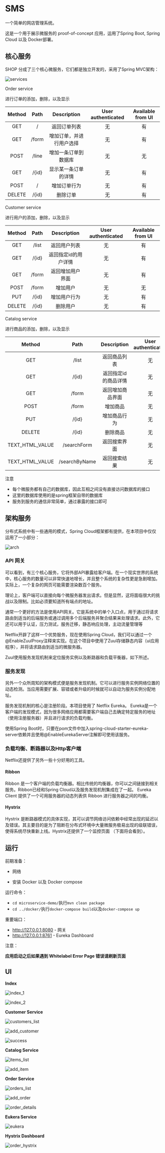 SMS
==============

一个简单的网店管理系统。

这是一个用于展示微服务的 proof-of-concept 应用，运用了Spring Boot, Spring Cloud 以及 Docker部署。



## 核心服务

SHOP 分成了三个核心微服务，它们都是独立开发的，采用了Spring MVC架构：

![services](http://o7ie0tcjk.bkt.clouddn.com/microservice/lec-proj/services.png)



Order service

进行订单的添加，删除，以及显示

| Method | Path  | Description  | User authenticated | Available from UI |
| :----: | :---: | :----------: | :----------------: | :---------------: |
|  GET   |   /   |    返回订单列表    |         无          |         有         |
|  GET   | /form | 增加订单，并进行用户选择 |         无          |         有         |
|  POST  | /line |  增加一条订单到数据库  |         无          |         无         |
|  GET   | /{id} |  显示某一条订单的详情  |         无          |         有         |
|  POST  |   /   |    增加订单行为    |         无          |         有         |
| DELETE | /{id} |     删除订单     |         无          |         有         |



Customer service

进行用户的添加，删除，以及显示

| Method | Path  | Description | User authenticated | Available from UI |
| :----: | :---: | :---------: | :----------------: | :---------------: |
|  GET   | /list |   返回用户列表    |         无          |         有         |
|  GET   | /{id} | 返回指定id的用户详情 |         无          |         有         |
|  GET   | /form |  返回增加用户界面   |         无          |         有         |
|  POST  | /form |    增加用户     |         无          |         无         |
|  PUT   | /{id} |   增加用户行为    |         无          |         有         |
| DELETE | /{id} |    删除用户     |         无          |         有         |



Catalog service

进行商品的添加，删除，以及显示

|     Method      |     Path      | Description | User authenticated | Available from UI |
| :-------------: | :-----------: | :---------: | :----------------: | :---------------: |
|       GET       |     /list     |   返回商品列表    |         无          |         有         |
|       GET       |     /{id}     | 返回指定id的商品详情 |         无          |         有         |
|       GET       |     /form     |  返回增加商品界面   |         无          |         有         |
|      POST       |     /form     |    增加商品     |         无          |         无         |
|       PUT       |     /{id}     |   增加商品行为    |         无          |         有         |
|     DELETE      |     /{id}     |    删除商品     |         无          |         有         |
| TEXT_HTML_VALUE |  /searchForm  |   返回搜索界面    |         无          |         有         |
| TEXT_HTML_VALUE | /searchByName |   返回搜索结果    |         无          |         有         |



注意

- 每个微服务都有自己的数据库，因此互相之间没有直接访问数据库的接口
- 这里的数据库使用的是spring框架自带的数据库
- 服务到服务的通信非常简单，通过暴露的接口即可



## 架构服务

分布式系统中有一些通用的模式，Spring Cloud框架都有提供，在本项目中仅仅运用了一小部分：

![arch](http://o7ie0tcjk.bkt.clouddn.com/microservice/lec-proj/arch.png)



### API 网关

可以看到，有三个核心服务，它将外部API暴露给客户端。在一个现实世界的系统中，核心服务的数量可以非常快速地增长，并且整个系统的复杂性更是急剧增加。实际上，一个复杂的网页可能需要渲染数百个服务。

理论上，客户端可以直接向每个微服务器发出请求。但是显然，这将面临很大的挑战以及限制。比如必须要知道所有端点的地址。

通常一个更好的方法是使用API网关。它是系统中的单个入口点，用于通过将请求路由到适当的后端服务或通过调用多个后端服务并聚合结果来处理请求。此外，它还可以用于认证，压力测试，服务迁移，静态响应处理，主动流量管理等

Netflix开辟了这样一个优势服务，现在使用Spring Cloud，我们可以通过一个@EnableZuulProxy注释来实现。在这个项目中使用了Zuul存储静态内容（ui应用程序），并将请求路由到适当的微服务器。

Zuul使用服务发现机制来定位服务实例以及断路器和负载平衡器，如下所述。



### 服务发现

另外一个众所周知的架构模式便是服务发现机制。它可以进行服务实例网络位置的动态检测。当应用需要扩展、容错或者升级的时候就可以自动为服务实例分配地址。

服务发现机制的核心是注册阶段。本项目使用了 Netflix Eureka。 Eureka是一个客户端的发现模式，因为很多网络应用都需要客户端自己去确定特定服务的地址（使用注册服务器）并且进行请求的负载均衡。

使用Spring Boot时，只要在pom文件中加入spring-cloud-starter-eureka-server依赖并且使用@EnableEurekaServer注解即可使用该服务。



### 负载均衡、断路器以及Http客户端

Netflix还提供了另外一些十分好用的工具。

#### Ribbon

Ribbon 是一个客户端的负载均衡器。相比传统的均衡器，你可以之间链接到相关服务。Ribbon已经和Spring Cloud以及服务发现机制集成在了一起。 Eureka Client 提供了一个可用服务器的动态列表供 Ribbon 进行服务器之间的均衡。

#### Hystrix

Hystrix 是断路器模式的具体实现，其可以调节网络访问依赖中经常出现的延迟以及错误。其主要目的是为了阻断在分布式环境中大量微服务极易出现的级联错误，使得系统尽快重新上线。Hystrix还提供了一个监控页面 （下面将会看到）。



## 运行

前期准备：

- 网络


- 安装 Docker 以及 Docker compose

运行命令：

- `cd microservice-demo/`执行`mvn clean package`
- `cd ../docker/`执行`docker-compose build`以及`docker-compose up`

重要端口：

- http://127.0.0.1:8080 - 网关
- http://127.0.0.1:8761 - Eureka Dashboard

注意：

**应用启动之后如果遇到 Whitelabel Error Page 错误请刷新页面**



## UI

**Index**



![index_1](http://o7ie0tcjk.bkt.clouddn.com/microservice/lec-proj/ui/index_1.png)

![index_2](http://o7ie0tcjk.bkt.clouddn.com/microservice/lec-proj/ui/index_2.png)



**Customer Service**

![customers_list](http://o7ie0tcjk.bkt.clouddn.com/microservice/lec-proj/ui/customers_list.png)

![add_customer](http://o7ie0tcjk.bkt.clouddn.com/microservice/lec-proj/ui/add_customer.png)

![success](http://o7ie0tcjk.bkt.clouddn.com/microservice/lec-proj/ui/successful.png)



**Catalog Service**

![items_list](http://o7ie0tcjk.bkt.clouddn.com/microservice/lec-proj/ui/items_list.png)

![add_item](http://o7ie0tcjk.bkt.clouddn.com/microservice/lec-proj/ui/add_item.png)



**Order Service**

![orders_list](http://o7ie0tcjk.bkt.clouddn.com/microservice/lec-proj/ui/orders_list.png)

![add_order](http://o7ie0tcjk.bkt.clouddn.com/microservice/lec-proj/ui/add_order.png)

![order_details](http://o7ie0tcjk.bkt.clouddn.com/microservice/lec-proj/ui/order_details.png)



**Eukera Service**

![eukera](http://o7ie0tcjk.bkt.clouddn.com/microservice/lec-proj/ui/eukera.png)



**Hystrix Dashboard**

![order_hystrix](http://o7ie0tcjk.bkt.clouddn.com/microservice/lec-proj/ui/order_hystrix.png)

